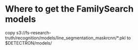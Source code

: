 # Where to get the FamilySearch models

copy s3://fs-research-truth/recognition/models/line_segmentation_maskrcnn/*.pkl to $DETECTRON/models/


